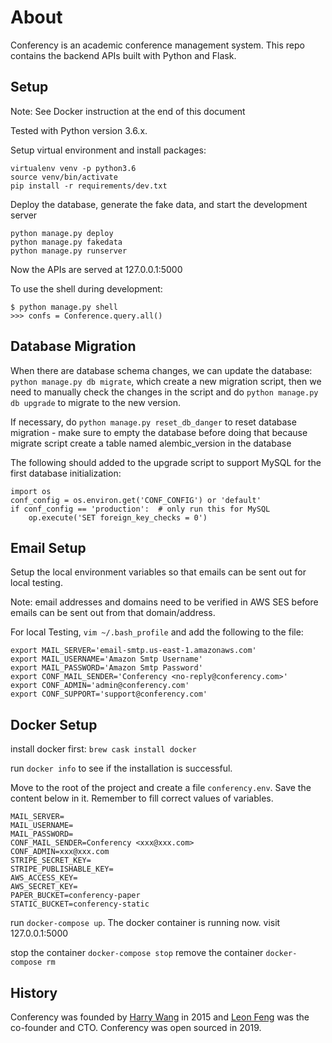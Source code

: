 # About
Conferency is an academic conference management system. This repo contains the backend APIs built with Python and Flask.

## Setup

Note: See Docker instruction at the end of this document

Tested with Python version 3.6.x.

Setup virtual environment and install packages:
```
virtualenv venv -p python3.6
source venv/bin/activate
pip install -r requirements/dev.txt
```

Deploy the database, generate the fake data, and start the development server
```
python manage.py deploy
python manage.py fakedata
python manage.py runserver
```

Now the APIs are served at 127.0.0.1:5000

To use the shell during development:

    $ python manage.py shell
    >>> confs = Conference.query.all()

## Database Migration

When there are database schema changes, we can update the database: `python manage.py db migrate`, which create a new migration script, then we need to manually check the changes in the script and do `python manage.py db upgrade` to migrate to the new version.

If necessary, do `python manage.py reset_db_danger` to reset database migration - make sure to empty the database before doing that because migrate script create a table named alembic_version in the database

The following should added to the upgrade script to support MySQL for the first database initialization:

```
import os
conf_config = os.environ.get('CONF_CONFIG') or 'default'
if conf_config == 'production':  # only run this for MySQL
    op.execute('SET foreign_key_checks = 0')
```

## Email Setup

Setup the local environment variables so that emails can be sent out for local testing.

Note: email addresses and domains need to be verified in AWS SES before emails can be sent out from that domain/address.

For local Testing, `vim ~/.bash_profile` and add the following to the file:

```
export MAIL_SERVER='email-smtp.us-east-1.amazonaws.com'
export MAIL_USERNAME='Amazon Smtp Username'
export MAIL_PASSWORD='Amazon Smtp Password'
export CONF_MAIL_SENDER='Conferency <no-reply@conferency.com>'
export CONF_ADMIN='admin@conferency.com'
export CONF_SUPPORT='support@conferency.com'
```

## Docker Setup

install docker first: `brew cask install docker`

run `docker info` to see if the installation is successful.

Move to the root of the project and create a file `conferency.env`. Save the content below in it. Remember to fill correct values of variables.

```
MAIL_SERVER=
MAIL_USERNAME=
MAIL_PASSWORD=
CONF_MAIL_SENDER=Conferency <xxx@xxx.com>
CONF_ADMIN=xxx@xxx.com
STRIPE_SECRET_KEY=
STRIPE_PUBLISHABLE_KEY=
AWS_ACCESS_KEY=
AWS_SECRET_KEY=
PAPER_BUCKET=conferency-paper
STATIC_BUCKET=conferency-static
```

run `docker-compose up`. The docker container is running now. visit 127.0.0.1:5000

stop the container `docker-compose stop`
remove the container `docker-compose rm`

## History
Conferency was founded by [Harry Wang](https://github.com/harrywang) in 2015 and [Leon Feng](https://github.com/leon0707) was the co-founder and CTO. Conferency was open sourced in 2019.
